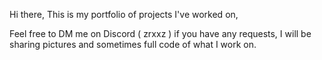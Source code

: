 Hi there, This is my portfolio of projects I've worked on,

Feel free to DM me on Discord ( zrxxz ) if you have any requests, I will be sharing pictures and sometimes full code of what I work on.


